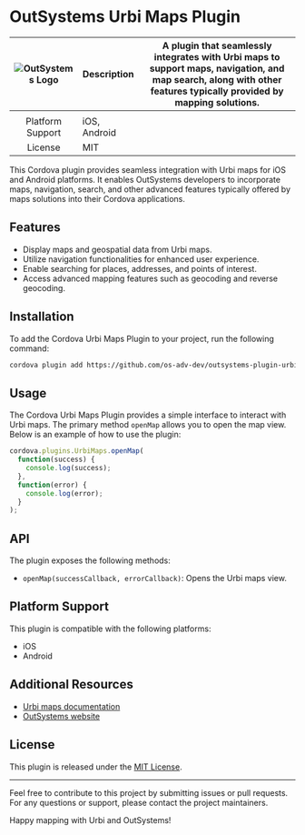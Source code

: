 # OutSystems Urbi Maps Plugin

| ![OutSystems Logo](https://media.trustradius.com/product-logos/yQ/pJ/SN525CFRJHL3-180x180.PNG) | Description | A plugin that seamlessly integrates with Urbi maps to support maps, navigation, and map search, along with other features typically provided by mapping solutions. |
|:---:|---|---|
|  |
| Platform Support | iOS, Android |
| License | MIT |

This Cordova plugin provides seamless integration with Urbi maps for iOS and Android platforms. It enables OutSystems developers to incorporate maps, navigation, search, and other advanced features typically offered by maps solutions into their Cordova applications.

## Features

- Display maps and geospatial data from Urbi maps.
- Utilize navigation functionalities for enhanced user experience.
- Enable searching for places, addresses, and points of interest.
- Access advanced mapping features such as geocoding and reverse geocoding.

## Installation

To add the Cordova Urbi Maps Plugin to your project, run the following command:

```bash
cordova plugin add https://github.com/os-adv-dev/outsystems-plugin-urbimaps.git
```

## Usage

The Cordova Urbi Maps Plugin provides a simple interface to interact with Urbi maps. The primary method `openMap` allows you to open the map view. Below is an example of how to use the plugin:

```javascript
cordova.plugins.UrbiMaps.openMap(
  function(success) {
    console.log(success);
  },
  function(error) {
    console.log(error);
  }
);
```

## API

The plugin exposes the following methods:

- `openMap(successCallback, errorCallback)`: Opens the Urbi maps view.

## Platform Support

This plugin is compatible with the following platforms:

- iOS
- Android

## Additional Resources

- [Urbi maps documentation](https://urbi.ae/docs)
- [OutSystems website](https://www.outsystems.com/)

## License

This plugin is released under the [MIT License](https://opensource.org/licenses/MIT).

---

Feel free to contribute to this project by submitting issues or pull requests. For any questions or support, please contact the project maintainers.

Happy mapping with Urbi and OutSystems!
